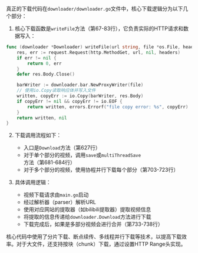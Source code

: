 
真正的下载代码在`downloader/downloader.go`文件中，核心下载逻辑分为以下几个部分：

1. 核心下载函数是`writeFile`方法（第67-83行），它负责实际的HTTP请求和数据写入：
```go
func (downloader *Downloader) writeFile(url string, file *os.File, headers map[string]string) (int64, error) {
    res, err := request.Request(http.MethodGet, url, nil, headers)
    if err != nil {
        return 0, err
    }
    defer res.Body.Close()

    barWriter := downloader.bar.NewProxyWriter(file)
    // 使用io.Copy读取响应体并写入文件
    written, copyErr := io.Copy(barWriter, res.Body)
    if copyErr != nil && copyErr != io.EOF {
        return written, errors.Errorf("file copy error: %s", copyErr)
    }
    return written, nil
}
```

2. 下载调用流程如下：
   - 入口是`Download`方法（第627行）
   - 对于单个部分的视频，调用`save`或`multiThreadSave`方法（第681-684行）
   - 对于多个部分的视频，使用协程并行下载每个部分（第703-723行）

3. 具体调用逻辑：
   - 视频下载请求由`main.go`启动
   - 经过解析器（parser）解析URL
   - 使用对应网站的提取器（如bilibili提取器）提取视频信息
   - 将提取的信息传递给`downloader.Download`方法进行下载
   - 下载完成后，如果是多部分视频会进行合并（第733-738行）

核心代码中使用了分片下载、断点续传、多线程并行下载等技术，以提高下载效率。对于大文件，还支持按块（chunk）下载，通过设置HTTP Range头实现。
